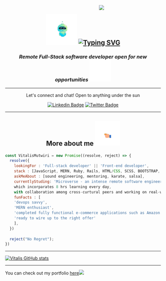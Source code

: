 <div ><img align='right' src="./assets/animation_500_l8ybfdrr.gif" width="200" /></div>
<h2 align='center'><img src="./assets/animation_500_l8y99l6a.gif" width="100"/> <a href="https://git.io/typing-svg"><img src="https://readme-typing-svg.demolab.com?font=Fira+Code&pause=1000&width=435&lines=Hello%2C+I+am+Vitalis+Mutwiri;A+full-Stack+Software+Developer" alt="Typing SVG" /></a> </h2>  

<h3 align='center'><em>Remote Full-Stack software developer open for new opportunities</em> <img src="./assets/animation_500_l8y9n2xv.gif" width="70"/></h3>

***

<p align='center'>Let's connect and chat! Open to anything under the sun</p>


<div align='center'>

[![Linkedin Badge](https://img.shields.io/badge/-Vitalis%20Mutwiri-blue?style=flat-square&logo=Linkedin&logoColor=white&link=www.linkedin.com/in/vitalismutwiri/)](www.linkedin.com/in/vitalismutwiri/)
[![Twitter Badge](https://img.shields.io/badge/-@WilsonVitalis-1ca0f1?style=flat-square&labelColor=1ca0f1&logo=twitter&logoColor=white&link=https://twitter.com/WilsonVitalis)](https://twitter.com/WilsonVitalis)

</div>

***


<div align='center' >

## More about me  <img src="./assets/animation_500_l8yalyfv.gif" width="80"/>

</div>


```javascript
const VitalisMutwiri = new Promise((resolve, reject) => {
  resolve({
    lookingFor : 'Full-stack developer' || 'Front-end developer',
    stack : [JavaScript, MERN, Ruby, Rails, HTML/CSS, SCSS, BOOTSTRAP, React JS, Next JS, Redux],
    askMeAbout : [sound engineering, mentoring, karate, salsa],
    currentlyStuding: 'Microverse - an intense remote software engineering school,
    which incorparates 8 hrs learning every day,
    with collaboration among cross-curtural peers and working on real-world landing pages and e-commerce applications',
    funFacts : [
    'devops savvy',
    'MERN enthusiast',
    'completed fully functional e-commerce applications such as Amazon',
    'ready to wire up to the right offer'
    ],
  })

  reject("No Regret");
})

```

***

[![Vitalis GitHub stats](https://github-readme-stats.vercel.app/api?username=svitalis123&count_private=true&show_icons=true&theme=radical)](https://github.com/svitalis123/github-readme-stats)

---

<p>You can check out my portfolio <a href="https://relaxed-crisp-41566e.netlify.app/">here</a><img src="https://media.giphy.com/media/cKPse5DZaptID3YAMK/giphy.gif" width="60"></p>
<!--
**svitalis123/svitalis123** is a ✨ _special_ ✨ repository because its `README.md` (this file) appears on your GitHub profile.
Here are some ideas to get you started:
- 🔭 I’m currently working on ...
- 🌱 I’m currently learning ...
- 👯 I’m looking to collaborate on ...
- 🤔 I’m looking for help with ...
- 💬 Ask me about ...
- 📫 How to reach me: ...
- 😄 Pronouns: ...
- ⚡ Fun fact: ...
-->
